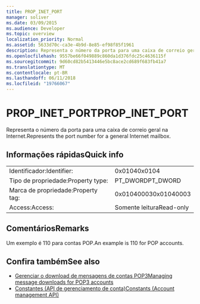 ```yaml
---
title: PROP_INET_PORT
manager: soliver
ms.date: 03/09/2015
ms.audience: Developer
ms.topic: overview
localization_priority: Normal
ms.assetid: 5633d70c-ca3e-4b9d-8e85-ef98f85f1961
description: Representa o número da porta para uma caixa de correio geral na Internet.
ms.openlocfilehash: 9557be66f049889c860da1d376fdc25c4636115f
ms.sourcegitcommit: 9d60cd82b5413446e5bc8ace2cd689f683fb41a7
ms.translationtype: MT
ms.contentlocale: pt-BR
ms.lasthandoff: 06/11/2018
ms.locfileid: "19766067"
---
```

# <a name="propinetport"></a><span data-ttu-id="ce0de-103">PROP_INET_PORT</span><span class="sxs-lookup"><span data-stu-id="ce0de-103">PROP_INET_PORT</span></span>

<span data-ttu-id="ce0de-104">Representa o número da porta para uma caixa de correio geral na Internet.</span><span class="sxs-lookup"><span data-stu-id="ce0de-104">Represents the port number for a general Internet mailbox.</span></span>
  
## <a name="quick-info"></a><span data-ttu-id="ce0de-105">Informações rápidas</span><span class="sxs-lookup"><span data-stu-id="ce0de-105">Quick info</span></span>

|||
|:-----|:-----|
|<span data-ttu-id="ce0de-106">Identificador:</span><span class="sxs-lookup"><span data-stu-id="ce0de-106">Identifier:</span></span>  <br/> |<span data-ttu-id="ce0de-107">0x0104</span><span class="sxs-lookup"><span data-stu-id="ce0de-107">0x0104</span></span>  <br/> |
|<span data-ttu-id="ce0de-108">Tipo de propriedade:</span><span class="sxs-lookup"><span data-stu-id="ce0de-108">Property type:</span></span>  <br/> |<span data-ttu-id="ce0de-109">PT_DWORD</span><span class="sxs-lookup"><span data-stu-id="ce0de-109">PT_DWORD</span></span>  <br/> |
|<span data-ttu-id="ce0de-110">Marca de propriedade:</span><span class="sxs-lookup"><span data-stu-id="ce0de-110">Property tag:</span></span>  <br/> |<span data-ttu-id="ce0de-111">0x01040003</span><span class="sxs-lookup"><span data-stu-id="ce0de-111">0x01040003</span></span>  <br/> |
|<span data-ttu-id="ce0de-112">Access:</span><span class="sxs-lookup"><span data-stu-id="ce0de-112">Access:</span></span>  <br/> |<span data-ttu-id="ce0de-113">Somente leitura</span><span class="sxs-lookup"><span data-stu-id="ce0de-113">Read-only</span></span>  <br/> |
   
## <a name="remarks"></a><span data-ttu-id="ce0de-114">Comentários</span><span class="sxs-lookup"><span data-stu-id="ce0de-114">Remarks</span></span>

<span data-ttu-id="ce0de-115">Um exemplo é 110 para contas POP.</span><span class="sxs-lookup"><span data-stu-id="ce0de-115">An example is 110 for POP accounts.</span></span>
  
## <a name="see-also"></a><span data-ttu-id="ce0de-116">Confira também</span><span class="sxs-lookup"><span data-stu-id="ce0de-116">See also</span></span>

- [<span data-ttu-id="ce0de-117">Gerenciar o download de mensagens de contas POP3</span><span class="sxs-lookup"><span data-stu-id="ce0de-117">Managing message downloads for POP3 accounts</span></span>](managing-message-downloads-for-pop3-accounts.md) 
- [<span data-ttu-id="ce0de-118">Constantes (API de gerenciamento de conta)</span><span class="sxs-lookup"><span data-stu-id="ce0de-118">Constants (Account management API)</span></span>](constants-account-management-api.md)

